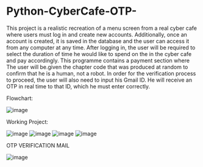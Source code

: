 # Python-CyberCafe-OTP-

This project is a realistic recreation of a menu screen from a real cyber cafe where users
must log in and create new accounts. Additionally, once an account is created, it is saved
in the database and the user can access it from any computer at any time. After logging
in, the user will be required to select the duration of time he would like to spend on the in
the cyber cafe and pay accordingly. This programme contains a payment section where
The user will be.given the chapter code that was produced at random to confirm that he is
a human, not a robot. In order for the verification process to proceed, the user will also
need to input his Gmail ID. He will receive an OTP in real time to that ID, which he must
enter correctly.

Flowchart:

![image](https://github.com/user-attachments/assets/39308518-8b7c-4939-94d7-ae37426044ca)


Working Project: 

![image](https://github.com/user-attachments/assets/efb2c5ec-9498-4bd2-b2cc-51a901dfbe67)
![image](https://github.com/user-attachments/assets/c3fcdd2d-a991-4c92-bf78-aa0666862d0c)
![image](https://github.com/user-attachments/assets/d9a0bea1-26cd-4155-9476-c9c55c91eb07)
![image](https://github.com/user-attachments/assets/0e67908f-a408-4a52-a3a2-bb937b5430c0)

OTP VERIFICATION MAIL 

![image](https://github.com/user-attachments/assets/92fcba30-c11b-479d-9d98-eaf1ee2cfae3)




